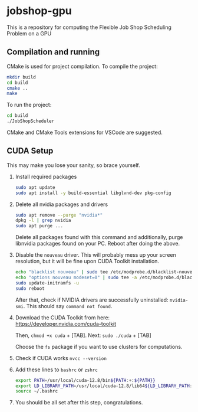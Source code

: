 # jobshop-gpu

This is a repository for computing the Flexible Job Shop Scheduling Problem on a GPU

## Compilation and running

CMake is used for project compilation.
To compile the project:

```bash
mkdir build
cd build
cmake ..
make
```

To run the project:

```bash
cd build
./JobShopScheduler
```

CMake and CMake Tools extensions for VSCode are suggested.

## CUDA Setup

This may make you lose your sanity, so brace yourself.

1. Install required packages

    ```bash
    sudo apt update
    sudo apt install -y build-essential libglvnd-dev pkg-config
    ```

2. Delete all nvidia packages and drivers

    ```bash
    sudo apt remove --purge "nvidia*"
    dpkg -l | grep nvidia
    sudo apt purge ...
    ```

    Delete all packages found with this command and additionally, purge libnvidia packages found on your PC. Reboot after doing the above.

3. Disable the `nouveau` driver. This will probably mess up your screen resolution, but it will be fine upon CUDA Toolkit installation.

    ```bash
    echo "blacklist nouveau" | sudo tee /etc/modprobe.d/blacklist-nouveau.conf
    echo "options nouveau modeset=0" | sudo tee -a /etc/modprobe.d/blacklist-nouveau.conf
    sudo update-initramfs -u
    sudo reboot
    ```

    After that, check if NVIDIA drivers are successfully uninstalled: `nvidia-smi`.  This should say `command not found`.

4. Download the CUDA Toolkit from here: <https://developer.nvidia.com/cuda-toolkit>

    Then, `chmod +x cuda` + [TAB]. Next: `sudo ./cuda` + [TAB]

    Choose the `fs` package if you want to use clusters for computations.

5. Check if CUDA works `nvcc --version`

6. Add these lines to `bashrc` or `zshrc`

    ```bash
    export PATH=/usr/local/cuda-12.8/bin${PATH:+:${PATH}}
    export LD_LIBRARY_PATH=/usr/local/cuda-12.8/lib64${LD_LIBRARY_PATH:+:${LD_LIBRARY_PATH}}
    source ~/.bashrc
    ```

7. You should be all set after this step, congratulations.
